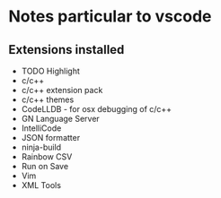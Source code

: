 # Notes particular to vscode

## Extensions installed

* TODO Highlight
* c/c++
* c/c++ extension pack
* c/c++ themes
* CodeLLDB - for osx debugging of c/c++
* GN Language Server
* IntelliCode
* JSON formatter
* ninja-build
* Rainbow CSV
* Run on Save
* Vim
* XML Tools

